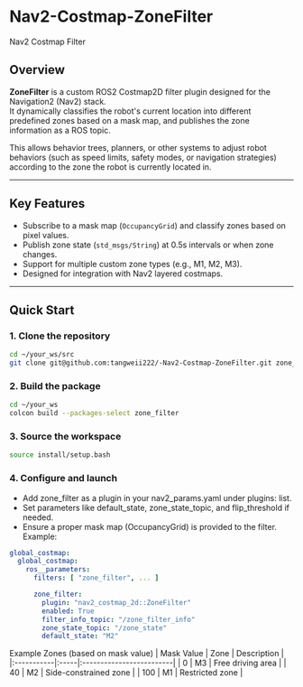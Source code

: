 # Nav2-Costmap-ZoneFilter
Nav2 Costmap Filter 

## Overview

**ZoneFilter** is a custom ROS2 Costmap2D filter plugin designed for the Navigation2 (Nav2) stack.  
It dynamically classifies the robot's current location into different predefined zones based on a mask map, and publishes the zone information as a ROS topic.

This allows behavior trees, planners, or other systems to adjust robot behaviors (such as speed limits, safety modes, or navigation strategies) according to the zone the robot is currently located in.

---

## Key Features

- Subscribe to a mask map (`OccupancyGrid`) and classify zones based on pixel values.
- Publish zone state (`std_msgs/String`) at 0.5s intervals or when zone changes.
- Support for multiple custom zone types (e.g., M1, M2, M3).
- Designed for integration with Nav2 layered costmaps.

---

## Quick Start

### 1. Clone the repository

```bash
cd ~/your_ws/src
git clone git@github.com:tangweii222/-Nav2-Costmap-ZoneFilter.git zone_filter
```
### 2. Build the package
```bash
cd ~/your_ws
colcon build --packages-select zone_filter
```
### 3. Source the workspace
```bash
source install/setup.bash
```
### 4. Configure and launch
- Add zone_filter as a plugin in your nav2_params.yaml under plugins: list.
- Set parameters like default_state, zone_state_topic, and flip_threshold if needed.
- Ensure a proper mask map (OccupancyGrid) is provided to the filter.
Example:
```nav2_param.yaml
global_costmap:
  global_costmap:
    ros__parameters:
      filters: [ "zone_filter", ... ]

      zone_filter:
        plugin: "nav2_costmap_2d::ZoneFilter"
        enabled: True
        filter_info_topic: "/zone_filter_info"
        zone_state_topic: "/zone_state"
        default_state: "M2"
```
Example Zones (based on mask value)
| Mask Value | Zone | Description             |
|:-----------|:-----|:-------------------------|
| 0          | M3   | Free driving area         |
| 40         | M2   | Side-constrained zone     |
| 100        | M1   | Restricted zone           |
